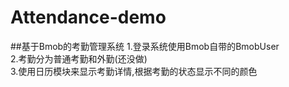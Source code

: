 # Attendance-demo
##基于Bmob的考勤管理系统
1.登录系统使用Bmob自带的BmobUser<br>
2.考勤分为普通考勤和外勤(还没做)<br>
3.使用日历模块来显示考勤详情,根据考勤的状态显示不同的颜色<br>
